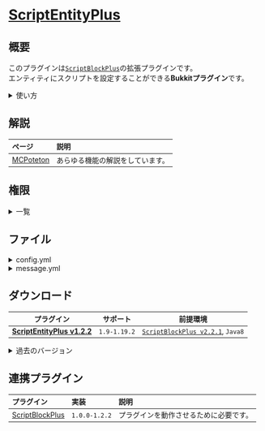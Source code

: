 [ScriptEntityPlus](https://github.com/yuttyann/ScriptEntityPlus)
==========

概要
-----------
このプラグインは[`ScriptBlockPlus`](#連携プラグイン)の拡張プラグインです。  
エンティティにスクリプトを設定することができる**Bukkitプラグイン**です。  
<details>
<summary>使い方</summary>

### ツールのモード
ツールをメインハンドに所持した状態で左クリック行うことでモードを切り替えることができます。  

**`NORMAL MODE`**  
エンティティをクリックした際に実行されるスクリプトを設定することができます。  

**`DEATH MODE`**  
エンティティが死亡した際に実行されるスクリプトを設定することができます。 

### チャットのイベント
色付きのテキストにカーソルを合わせる、クリックを行うことで情報の表示や実行をすることができます。  
  
**スクリプトの選択 `[MAINHAND+SHIFT+LEFT_CLICK]`**  
緑色のテキストをクリックすることで、エンティティに設定したいスクリプトを選択することができます。  
![ScriptTypes](https://github.com/yuttyann/FileArchive/blob/main/ScriptEntityPlus/image/ScriptTypes.png?raw=true)  

**設定されているスクリプトの表示 `[OFFHAND+RIGHT_CLICK]`**  
緑色のテキストをクリックすることで、スクリプトを実行するコマンドがチャットに設定されます。  
![Scripts](https://github.com/yuttyann/FileArchive/blob/main/ScriptEntityPlus/image/Scripts.png?raw=true)  

**エンティティの設定 `[OFFHAND+SHIFT+RIGHT_CLICK]`**  
橙色の`[...]`で囲まれたテキストをクリックすることで、設定の`有効`、`無効`、`表示`を行うことができます。  
また、水色のテキストにカーソルを合わせることで設定の説明が表示されます。  
![EntitySettings](https://github.com/yuttyann/FileArchive/blob/main/ScriptEntityPlus/image/EntitySettings.png?raw=true)  

### 設定の削除
ScriptBlockPlusのスクリプトの種類と座標をエンティティのUUIDを元に保存しているため、  
UUIDの変更(例: 額縁のアイテムを変更等)があった場合設定ファイルが残存し続けてしまうので注意してください。  
また、エンティティのスクリプトを削除しても設定元のスクリプトには影響はありません。  
**ファイルのパス：** 設定の保存先は`plugins/ScriptBlockPlus/json/entityscript/....`です。  
**ファイルの削除：** ツールでの削除またはプレイヤー以外が死亡した場合に設定ファイルが削除されます。  
</details>

解説
-----------
| ページ | 説明 |
|:---|:---|
| [MCPoteton](https://mcpoteton.com/mcpl-scriptentityplus) | あらゆる機能の解説をしています。 |

権限
-----------
<details>
<summary>一覧</summary>

| 権限 | 説明 |
|:---|:---|
| scriptentityplus.tool.scriptconnection | `Script Connection`を利用するために必要です。 |
</details>

ファイル
-----------
<details>
<summary>config.yml</summary>

```yaml
# ScriptEntityPlus v1.2.2 Config #


## ===== 開発者向け ===== ##
# 基本的に開発者以外は設定を変更しないでください。
# オプションの正確なクラスパスを指定してください。
# オプション内で取得する座標をエンティティの座標へ書き換える機能です。
FilterOptions:
- 'com.github.yuttyann.scriptblockplus.script.option.chat.Command'
- 'com.github.yuttyann.scriptblockplus.script.option.chat.Console'
- 'com.github.yuttyann.scriptblockplus.script.option.chat.BypassOP'
- 'com.github.yuttyann.scriptblockplus.script.option.vault.BypassPerm'
- 'com.github.yuttyann.scriptblockplus.script.option.vault.BypassGroup'
- 'com.github.yuttyann.scriptblockplus.script.option.other.PlaySound'
```
</details>

<details>
<summary>message.yml</summary>

```yaml
# ScriptEntityPlus v1.2.2 Message #
# Author: yuttyann44581


# &(code) : カラーコード(以降の項目全て対象)

## ===== ScriptConnection ===== ##
# プレースホルダはありません
ScriptConnection:
- '&aこのツールは、エンティティに対するスクリプトの操作をサポートします。'
- '&d---------- [ メインハンド ] ----------'
- '&6左クリック: &eツールのモードを変更します。'
- '&6右クリック: &eエンティティにスクリプトを設定します。'
- '&6シフト+左クリック: &e指定したスクリプトを選択します。'
- '&6シフト+右クリック: &eエンティティのスクリプトを削除します。'
- '&d---------- [ オフハンド ] ----------'
- '&6右クリック: &eエンティティに設定されているスクリプトを表示します。'
- '&6シフト+右クリック: &eエンティティの設定を表示します。'

# |~, \n : 改行(以降の項目全て対象)

## ===== Messages ===== ##
# プレースホルダはありません
InvincibleTextMessage: '&bエンティティへのダメージを無効化する設定'
ProjectileTextMessage: '&b発射物によってスクリプトを実行する設定'

# %name%  : 設定の名前
# %value% : 設定の値
SettingValueMessage: '&a設定"&b&l%name%&r&a"の値は"&e%value%&a"に変更されました。'
SettingViewMessage: '&d設定"&b&l%name%&r&d"の値は"&e%value%&d"です。'

# %scriptkey% : スクリプトキー
ScriptSelectMessage: '&aスクリプト"%scriptkey%"を指定しました。'

# %toolmode%   : ツールのモード
# %entitytype% : エンティティの種類
ScriptSettingEntityMessage: '&aエンティティ"%entitytype%"に"%toolmode%"のスクリプトを設定しました。'
ScriptRemoveEntityMessage: '&cエンティティ"%entitytype%"のスクリプトを削除しました。'
```
</details>

ダウンロード
-----------
| プラグイン | サポート | 前提環境 |
|:---:|:---:|:---:|
| [**ScriptEntityPlus v1.2.2**](https://github.com/yuttyann/FileArchive/raw/main/ScriptEntityPlus/jar/1.2.2/ScriptEntityPlus%20v1.2.2.jar) | `1.9-1.19.2` | [`ScriptBlockPlus v2.2.1`](#連携プラグイン), `Java8` |

<details>
<summary>過去のバージョン</summary>

| プラグイン | サポート | 前提環境 |
|:---:|:---:|:---:|
| [ScriptEntityPlus v1.2.1](https://github.com/yuttyann/FileArchive/raw/main/ScriptEntityPlus/jar/1.2.1/ScriptEntityPlus%20v1.2.1.jar) | `1.9-1.18` | [`ScriptBlockPlus v2.2.1`](#連携プラグイン), `Java8` |
| [ScriptEntityPlus v1.2.0](https://github.com/yuttyann/FileArchive/raw/main/ScriptEntityPlus/jar/1.2.0/ScriptEntityPlus%20v1.2.0.jar) | `1.9-1.18` | [`ScriptBlockPlus v2.2.0`](#連携プラグイン), `Java8` |
| [ScriptEntityPlus v1.1.9](https://github.com/yuttyann/FileArchive/raw/main/ScriptEntityPlus/jar/1.1.9/ScriptEntityPlus%20v1.1.9.jar) | `1.9-1.17.1` | [`ScriptBlockPlus v2.1.8`](#連携プラグイン), `Java8` |
| [ScriptEntityPlus v1.1.8](https://github.com/yuttyann/FileArchive/raw/main/ScriptEntityPlus/jar/1.1.8/ScriptEntityPlus%20v1.1.8.jar) | `1.9-1.17.1` | [`ScriptBlockPlus v2.1.7`](#連携プラグイン), `Java8` |
| [ScriptEntityPlus v1.1.7](https://github.com/yuttyann/FileArchive/raw/main/ScriptEntityPlus/jar/1.1.7/ScriptEntityPlus%20v1.1.7.jar) | `1.9-1.17.1` | [`ScriptBlockPlus v2.1.6`](#連携プラグイン), `Java8` |
| [ScriptEntityPlus v1.1.6](https://github.com/yuttyann/FileArchive/raw/main/ScriptEntityPlus/jar/1.1.6/ScriptEntityPlus%20v1.1.6.jar) | `1.9-1.16.5` | [`ScriptBlockPlus v2.1.4`](#連携プラグイン), `Java8` |
| [ScriptEntityPlus v1.1.5](https://github.com/yuttyann/FileArchive/raw/main/ScriptEntityPlus/jar/1.1.5/ScriptEntityPlus%20v1.1.5.jar) | `1.9-1.16.5` | [`ScriptBlockPlus v2.1.3`](#連携プラグイン), `Java8` |
| [ScriptEntityPlus v1.1.4](https://github.com/yuttyann/FileArchive/raw/main/ScriptEntityPlus/jar/1.1.4/ScriptEntityPlus%20v1.1.4.jar) | `1.9-1.16.5` | [`ScriptBlockPlus v2.1.2`](#連携プラグイン), `Java8` |
| [ScriptEntityPlus v1.1.3](https://github.com/yuttyann/FileArchive/raw/main/ScriptEntityPlus/jar/1.1.3/ScriptEntityPlus%20v1.1.3.jar) | `1.9-1.16.5` | [`ScriptBlockPlus v2.1.0`](#連携プラグイン), `Java8` |
| [ScriptEntityPlus v1.1.2](https://github.com/yuttyann/FileArchive/raw/main/ScriptEntityPlus/jar/1.1.2/ScriptEntityPlus%20v1.1.2.jar) | `1.9-1.16.5` | [`ScriptBlockPlus v2.0.9`](#連携プラグイン), `Java8` |
| [ScriptEntityPlus v1.1.1](https://github.com/yuttyann/FileArchive/raw/main/ScriptEntityPlus/jar/1.1.1/ScriptEntityPlus%20v1.1.1.jar) | `1.9-1.16.5` | [`ScriptBlockPlus v2.0.8`](#連携プラグイン), `Java8` |
| [ScriptEntityPlus v1.1.0](https://github.com/yuttyann/FileArchive/raw/main/ScriptEntityPlus/jar/1.1.0/ScriptEntityPlus%20v1.1.0.jar) | `1.9-1.16.5` | [`ScriptBlockPlus v2.0.7`](#連携プラグイン), `Java8` |
| [ScriptEntityPlus v1.0.9](https://github.com/yuttyann/FileArchive/raw/main/ScriptEntityPlus/jar/1.0.9/ScriptEntityPlus%20v1.0.9.jar) | `1.9-1.16.5` | [`ScriptBlockPlus v2.0.5`](#連携プラグイン), `Java8` |
| [ScriptEntityPlus v1.0.8](https://github.com/yuttyann/FileArchive/raw/main/ScriptEntityPlus/jar/1.0.8/ScriptEntityPlus%20v1.0.8.jar) | `1.9-1.16.5` | [`ScriptBlockPlus v2.0.4`](#連携プラグイン), `Java8` |
| [ScriptEntityPlus v1.0.7](https://github.com/yuttyann/FileArchive/raw/main/ScriptEntityPlus/jar/1.0.7/ScriptEntityPlus%20v1.0.7.jar) | `1.9-1.16.5` | [`ScriptBlockPlus v2.0.3`](#連携プラグイン), `Java8` |
| [ScriptEntityPlus v1.0.6](https://github.com/yuttyann/FileArchive/raw/main/ScriptEntityPlus/jar/1.0.6/ScriptEntityPlus%20v1.0.6.jar) | `1.9-1.16.5` | [`ScriptBlockPlus v2.0.2`](#連携プラグイン), `Java8` |
| [ScriptEntityPlus v1.0.5](https://github.com/yuttyann/FileArchive/raw/main/ScriptEntityPlus/jar/1.0.5/ScriptEntityPlus%20v1.0.5.jar) | `1.9-1.16.5` | [`ScriptBlockPlus v2.0.1`](#連携プラグイン), `Java8` |
| [ScriptEntityPlus v1.0.4](https://github.com/yuttyann/FileArchive/raw/main/ScriptEntityPlus/jar/1.0.4/ScriptEntityPlus%20v1.0.4.jar) | `1.9-1.16.2` | [`ScriptBlockPlus v2.0.0`](#連携プラグイン), `Java8` |
| [ScriptEntityPlus v1.0.3](https://github.com/yuttyann/FileArchive/raw/main/ScriptEntityPlus/jar/1.0.3/ScriptEntityPlus%20v1.0.3.jar) | `1.9-1.15.2` | [`ScriptBlockPlus v1.9.3`](#連携プラグイン), `Java8` |
| [ScriptEntityPlus v1.0.2](https://github.com/yuttyann/FileArchive/raw/main/ScriptEntityPlus/jar/1.0.2/ScriptEntityPlus%20v1.0.2.jar) | `1.9-1.15.2` | [`ScriptBlockPlus v1.9.3`](#連携プラグイン), `Java8` |
| [ScriptEntityPlus v1.0.1](https://github.com/yuttyann/FileArchive/raw/main/ScriptEntityPlus/jar/1.0.1/ScriptEntityPlus%20v1.0.1.jar) | `1.9-1.15.2` | [`ScriptBlockPlus v1.9.3`](#連携プラグイン), `Java8` |
| [ScriptEntityPlus v1.0.0](https://github.com/yuttyann/FileArchive/raw/main/ScriptEntityPlus/jar/1.0.0/ScriptEntityPlus%20v1.0.0.jar) | `1.9-1.15.2` | [`ScriptBlockPlus v1.9.3`](#連携プラグイン), `Java8` |
</details>

連携プラグイン
-----------
| プラグイン | 実装 | 説明 |
|:---|:---|:---|
| [ScriptBlockPlus](https://github.com/yuttyann/FileArchive/tree/main/ScriptBlockPlus) | `1.0.0-1.2.2` | プラグインを動作させるために必要です。 |